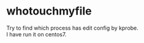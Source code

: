 # whotouchmyfile
Try to find which process has edit config by kprobe.</br>
I have run it on centos7.
